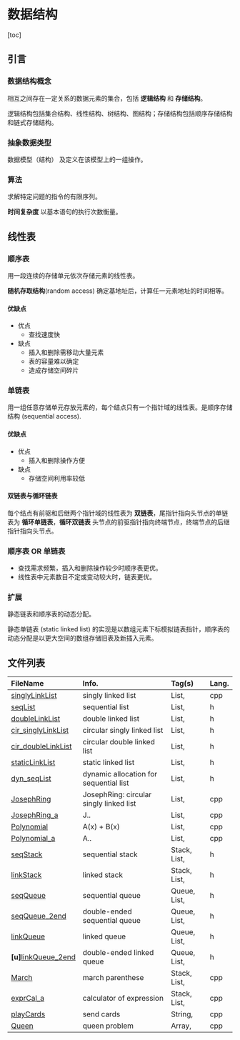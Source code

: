 # 数据结构

[toc]

## 引言

### 数据结构概念

相互之间存在一定关系的数据元素的集合，包括 **逻辑结构** 和 **存储结构**。

逻辑结构包括集合结构、线性结构、树结构、图结构；存储结构包括顺序存储结构和链式存储结构。

### 抽象数据类型

数据模型（结构） 及定义在该模型上的一组操作。

### 算法

求解特定问题的指令的有限序列。

**时间复杂度**  以基本语句的执行次数衡量。

## 线性表

### 顺序表

用一段连续的存储单元依次存储元素的线性表。

**随机存取结构**(random access)  确定基地址后，计算任一元素地址的时间相等。

#### 优缺点

- 优点
  - 查找速度快
- 缺点
  - 插入和删除需移动大量元素
  - 表的容量难以确定
  - 造成存储空间碎片

### 单链表

用一组任意存储单元存放元素的，每个结点只有一个指针域的线性表。是顺序存储结构 (sequential access).

#### 优缺点

- 优点
  - 插入和删除操作方便
- 缺点
  - 存储空间利用率较低

#### 双链表与循环链表

每个结点有前驱和后继两个指针域的线性表为 **双链表**，尾指针指向头节点的单链表为 **循环单链表**，**循环双链表** 头节点的前驱指针指向终端节点，终端节点的后继指针指向头节点。

### 顺序表 OR 单链表

- 查找需求频繁，插入和删除操作较少时顺序表更优。
- 线性表中元素数目不定或变动较大时，链表更优。
### 扩展

静态链表和顺序表的动态分配。

静态单链表 (static linked list) 的实现是以数组元素下标模拟链表指针，顺序表的动态分配是以更大空间的数组存储旧表及新插入元素。

## 文件列表

| FileName | Info. | Tag(s) | Lang. |
| :--- | :--- | :--- | :--- |
| [singlyLinkList] | singly linked list | List, | cpp |
| [seqList] | sequential list | List, | h |
| [doubleLinkList] | double linked list | List, | h |
| [cir_singlyLinkList] | circular singly linked list | List, | h |
| [cir_doubleLinkList] | circular double linked list | List, | h |
| [staticLinkList] | static linked list | List, | h |
| [dyn_seqList] | dynamic allocation for sequential list | List, | h |
| [JosephRing] | JosephRing: circular singly linked list | List, | cpp |
| [JosephRing_a] | J.. | List, | cpp |
| [Polynomial] | A(x) + B(x) | List, | cpp |
| [Polynomial_a] | A.. | List, | cpp |
| [seqStack] | sequential stack | Stack, List, | h|
| [linkStack] | linked stack | Stack, List, | h |
| [seqQueue] | sequential queue | Queue, List, | h |
| [seqQueue_2end] | double-ended sequential queue | Queue, List, | h |
| [linkQueue] | linked queue | Queue, List, | h |
| **[u]**[linkQueue_2end] | double-ended linked queue | Queue, List, | h |
| [March] | march parenthese | Stack, List, | cpp |
| [exprCal_a] | calculator of expression | Stack, List, | cpp |
| [playCards] | send cards | String, | cpp |
| [Queen] | queen problem | Array, | cpp |


[Queen]: ./Queen.cpp
[playCards]: ./playCards.cpp
[exprCal_a]: ./exprCal_a.cpp
[March]: ./March.cpp
[linkQueue_2end]: ./linkQueue_2end.h
[linkQueue]: ./linkQueue.h
[seqQueue_2end]: ./seqQueue_2end.h
[seqQueue]: ./seqQueue.h
[linkStack]: ./linkStack.h
[seqStack]: ./seqStack.h
[Polynomial_a]: ./Polynomial_a.cpp
[Polynomial]: ./Polynomial.cpp
[JosephRing_a]: ./JosephRing_a.cpp
[JosephRing]: ./JosephRing.cpp
[dyn_seqList]: ./dyn_seqList.h
[staticLinkList]: ./staticLinkList.h
[cir_doubleLinkList]: ./cir_doubleLinkList.h
[cir_singlyLinkList]: ./cir_singlyLinkList.h
[doubleLinkList]: ./doubleLinkList.h
[seqList]: ./seqList.h
[singlyLinkList]: ./singlyLinkList.cpp
